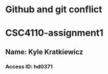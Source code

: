 # Github and git conflict
# CSC4110-assignment1
## **Name:** Kyle Kratkiewicz
### **Access ID:** hd0371
